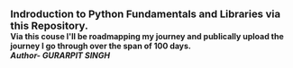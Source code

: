 <B><font size=4>Indroduction to Python Fundamentals and Libraries via this Repository.</font><B>
<BR>
Via this couse I'll be roadmapping my journey and publically upload the journey I go through over the span of 100 days.
<BR>
<I>Author- GURARPIT SINGH<I>
